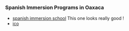 
### Spanish Immersion Programs in Oaxaca

- [spanish immersion school](https://spanishschoolinmexico.com/accommodation.html)  This one looks really good !
- [ico](https://www.icomexico.com/fees-and-payment)
